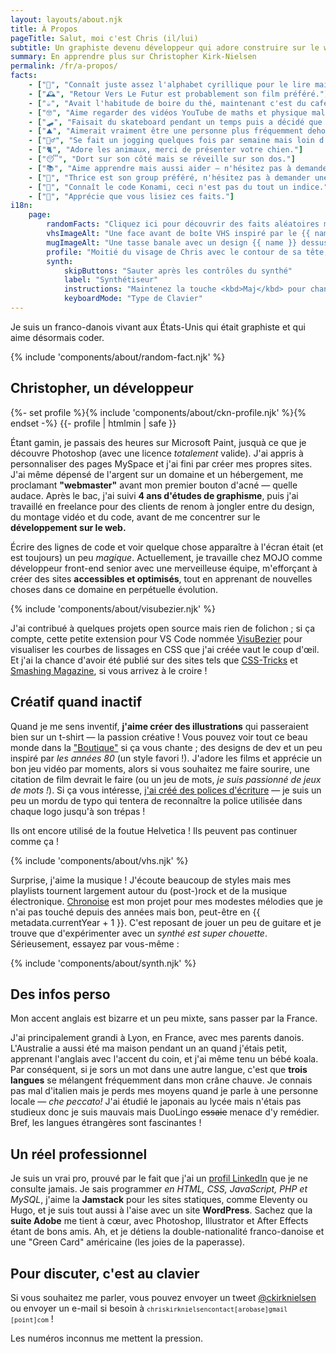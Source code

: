 ```yaml
---
layout: layouts/about.njk
title: À Propos
pageTitle: Salut, moi c'est Chris (il/lui)
subtitle: Un graphiste devenu développeur qui adore construire sur le web.
summary: En apprendre plus sur Christopher Kirk-Nielsen
permalink: /fr/a-propos/
facts:
    - ["👀", "Connaît juste assez l'alphabet cyrillique pour le lire mais pas comprendre."]
    - ["🕰", "Retour Vers Le Futur est probablement son film préféré."]
    - ["☕️", "Avait l'habitude de boire du thé, maintenant c'est du café !"]
    - ["🤓", "Aime regarder des vidéos YouTube de maths et physique malgré ne pas tout comprendre."]
    - ["🛹", "Faisait du skateboard pendant un temps puis a décidé que jouer à Tony Hawk était plus sûr."]
    - ["⛰", "Aimerait vraiment être une personne plus fréquemment dehors (à l'aide)."]
    - ["🏃‍♂️", "Se fait un jogging quelques fois par semaine mais loin d'être prêt pour un marathon."]
    - ["🐈", "Adore les animaux, merci de présenter votre chien."]
    - ["😴", "Dort sur son côté mais se réveille sur son dos."]
    - ["📚", "Aime apprendre mais aussi aider — n'hésitez pas à demander !"]
    - ["🎸", "Thrice est son group préféré, n'hésitez pas à demander une recommandation !"]
    - ["👾", "Connaît le code Konami, ceci n'est pas du tout un indice."]
    - ["💜", "Apprécie que vous lisiez ces faits."]
i18n:
    page:
        randomFacts: "Cliquez ici pour découvrir des faits aléatoires me concernant"
        vhsImageAlt: "Une face avant de boîte VHS inspiré par le {{ name }}"
        mugImageAlt: "Une tasse banale avec un design {{ name }} dessus"
        profile: "Moitié du visage de Chris avec le contour de sa tête, son nez, ses lunettes, sourcils et barbe dessinés"
        synth:
            skipButtons: "Sauter après les contrôles du synthé"
            label: "Synthétiseur"
            instructions: "Maintenez la touche <kbd>Maj</kbd> pour changer d'octave"
            keyboardMode: "Type de Clavier"
---
```


<p class="u-fontWeight-bold">Je suis un <span class="about-country" data-flag="🇫🇷" data-icon="🥖">franco</span>-<span class="about-country" data-flag="🇩🇰" data-icon="🧜‍♀️">danois</span> vivant aux <span class="about-country" data-flag="🇺🇸" data-icon="🏈">États-Unis</span> qui était graphiste et qui aime désormais coder.</p>

{% include 'components/about/random-fact.njk' %}

## Christopher, un développeur

<div class="about-first">
{%- set profile %}{% include 'components/about/ckn-profile.njk' %}{% endset -%}
{{- profile | htmlmin | safe }}

Étant gamin, je passais des heures sur Microsoft Paint, jusquà ce que je découvre Photoshop (avec une licence *totalement* valide). J'ai appris à personnaliser des pages MySpace et j'ai fini par créer mes propres sites. J'ai même dépensé de l'argent sur un domaine et un hébergement, me proclamant **"webmaster"** avant mon premier bouton d'acné — quelle audace. Après le bac, j'ai suivi **4 ans d'études de graphisme**, puis j'ai travaillé en freelance pour des clients de renom à jongler entre du design, du montage vidéo et du code, avant de me concentrer sur le **développement sur le web.**

</div>

Écrire des lignes de code et voir quelque chose apparaître à l'écran était (et est toujours) un peu <em class="about-emoji" data-emoji="✨">magique</em>. Actuellement, je travaille chez MOJO comme développeur front-end senior avec une merveilleuse équipe, m'efforçant à créer des sites **accessibles et optimisés**, tout en apprenant de nouvelles choses dans ce domaine en perpétuelle évolution.

{% include 'components/about/visubezier.njk' %}

<p data-about="opensource">
J'ai contribué à quelques projets open source mais rien de folichon ; si ça compte, cette petite extension pour VS Code nommée <a href="https://marketplace.visualstudio.com/items?itemName=chriskirknielsen.visubezier">VisuBezier</a> pour visualiser les courbes de lissages en CSS que j'ai créée vaut le coup d'œil. Et j'ai la chance d'avoir été publié sur des sites tels que <a href="https://css-tricks.com/author/chriskirknielsen/">CSS-Tricks</a> et <a href="https://www.smashingmagazine.com/author/chriskirknielsen/">Smashing Magazine</a>, si vous arrivez à le croire&nbsp;!
</p>

## Créatif quand inactif

<p data-about="creative">
Quand je me sens inventif, <strong>j'aime créer des illustrations</strong> qui passeraient bien sur un t-shirt — la passion créative&nbsp;! Vous pouvez voir tout ce beau monde dans la <a href="/designs/">"Boutique"</a> si ça vous chante ; des designs de dev et un peu inspiré par <em class="about-emoji" data-emoji="🌴">les années 80</em> (un style favori&nbsp;!). J'adore les films et apprécie un bon jeu vidéo par moments, alors si vous souhaitez me faire sourire, une citation de film devrait le faire (ou un jeu de mots, <em>je suis passionné de jeux de mots&nbsp;!</em>). Si ça vous intéresse, <a href="/fonts/">j'ai créé des polices d'écriture</a> — je suis un peu un mordu de typo qui tentera de reconnaître la police utilisée dans chaque logo jusqu'à son trépas&nbsp;!
</p>

<p class="about-quotebox">Ils ont encore utilisé de la foutue Helvetica&nbsp;! Ils peuvent pas continuer comme ça&nbsp;!</p>

{% include 'components/about/vhs.njk' %}

Surprise, j'aime la musique&nbsp;! J'écoute beaucoup de styles mais mes playlists tournent largement autour du (post-)rock et de la musique électronique. [Chronoise](https://chronoise.com) est mon projet pour mes modestes mélodies que je n'ai pas touché depuis des années mais bon, peut-être en {{ metadata.currentYear + 1 }}. C'est reposant de jouer un peu de guitare et je trouve que d'expérimenter avec un *synthé est super chouette*. <span class="nojs-hidden">Sérieusement, essayez par vous-même&nbsp;:</span>

{% include 'components/about/synth.njk' %}

## Des infos perso

<p class="about-quotebox" data-about="personal">Mon accent anglais est bizarre et un peu mixte, sans passer par la France.</p>

<p>
J'ai principalement grandi à Lyon, en France, avec mes parents danois. L'Australie a aussi été ma maison pendant un an quand j'étais petit, apprenant l'anglais avec l'accent du coin, et j'ai même tenu un bébé koala. Par conséquent, si je sors un mot dans une autre langue, c'est que <strong>trois langues</strong> se mélangent fréquemment dans mon crâne chauve. Je connais pas mal d'italien mais je perds mes moyens quand je parle à une personne locale — <em lang="it" class="about-emoji" data-emoji="🤌">che peccato!</em> J'ai étudié le japonais au lycée mais n'étais pas studieux donc je suis mauvais mais DuoLingo <del>essaie</del> menace d'y remédier. Bref, les langues étrangères sont fascinantes&nbsp;!
</p>

## Un réel professionnel

Je suis un vrai pro, prouvé par le fait que j'ai un [profil LinkedIn](https://www.linkedin.com/in/chriskirknielsen/) que je ne consulte jamais. Je sais programmer *en HTML, CSS, JavaScript, PHP et MySQL*, j'aime la **Jamstack** pour les sites statiques, comme Eleventy ou Hugo, et je suis tout aussi à l'aise avec un site **WordPress**. Sachez que la **suite Adobe** me tient à cœur, avec Photoshop, Illustrator et After Effects étant de bons amis. Ah, et je détiens la double-nationalité franco-danoise et une "Green Card" américaine (les joies de la paperasse).

## Pour discuter, c'est au clavier

<p data-about="contact">
Si vous souhaitez me parler, vous pouvez envoyer un tweet <a href="https://twitter.com/ckirknielsen">@ckirknielsen</a> ou envoyer un e-mail si besoin à <code><code>chriskirknielsen<wbr><span class="visually-hidden" aria-hidden="true" style="user-select:none;">contact</span>[arobase]gmail<wbr>[point]com</code></code> !
</p>

<p class="about-quotebox">Les numéros inconnus me mettent la pression.</p>